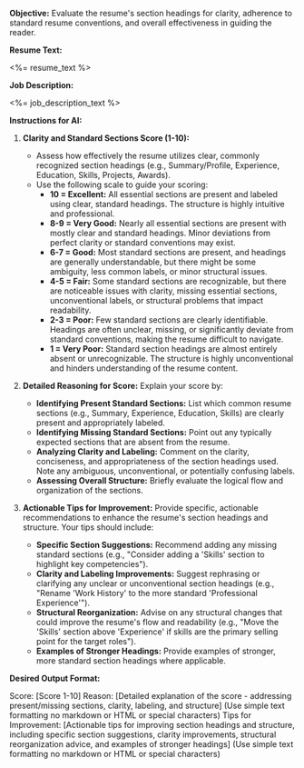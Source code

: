 **Objective:** Evaluate the resume's section headings for clarity, adherence to standard resume conventions, and overall effectiveness in guiding the reader.

**Resume Text:**

<%= resume_text %>

**Job Description:**

<%= job_description_text %>

**Instructions for AI:**

1. **Clarity and Standard Sections Score (1-10):**

   - Assess how effectively the resume utilizes clear, commonly recognized section headings (e.g., Summary/Profile, Experience, Education, Skills, Projects, Awards).
   - Use the following scale to guide your scoring:
     - **10 = Excellent:** All essential sections are present and labeled using clear, standard headings. The structure is highly intuitive and professional.
     - **8-9 = Very Good:** Nearly all essential sections are present with mostly clear and standard headings. Minor deviations from perfect clarity or standard conventions may exist.
     - **6-7 = Good:** Most standard sections are present, and headings are generally understandable, but there might be some ambiguity, less common labels, or minor structural issues.
     - **4-5 = Fair:** Some standard sections are recognizable, but there are noticeable issues with clarity, missing essential sections, unconventional labels, or structural problems that impact readability.
     - **2-3 = Poor:** Few standard sections are clearly identifiable. Headings are often unclear, missing, or significantly deviate from standard conventions, making the resume difficult to navigate.
     - **1 = Very Poor:** Standard section headings are almost entirely absent or unrecognizable. The structure is highly unconventional and hinders understanding of the resume content.

2. **Detailed Reasoning for Score:** Explain your score by:

   - **Identifying Present Standard Sections:** List which common resume sections (e.g., Summary, Experience, Education, Skills) are clearly present and appropriately labeled.
   - **Identifying Missing Standard Sections:** Point out any typically expected sections that are absent from the resume.
   - **Analyzing Clarity and Labeling:** Comment on the clarity, conciseness, and appropriateness of the section headings used. Note any ambiguous, unconventional, or potentially confusing labels.
   - **Assessing Overall Structure:** Briefly evaluate the logical flow and organization of the sections.

3. **Actionable Tips for Improvement:** Provide specific, actionable recommendations to enhance the resume's section headings and structure. Your tips should include:
   - **Specific Section Suggestions:** Recommend adding any missing standard sections (e.g., "Consider adding a 'Skills' section to highlight key competencies").
   - **Clarity and Labeling Improvements:** Suggest rephrasing or clarifying any unclear or unconventional section headings (e.g., "Rename 'Work History' to the more standard 'Professional Experience'").
   - **Structural Reorganization:** Advise on any structural changes that could improve the resume's flow and readability (e.g., "Move the 'Skills' section above 'Experience' if skills are the primary selling point for the target roles").
   - **Examples of Stronger Headings:** Provide examples of stronger, more standard section headings where applicable.

**Desired Output Format:**

Score: [Score 1-10]
Reason: [Detailed explanation of the score - addressing present/missing sections, clarity, labeling, and structure] (Use simple text formatting no markdown or HTML or special characters)
Tips for Improvement: [Actionable tips for improving section headings and structure, including specific section suggestions, clarity improvements, structural reorganization advice, and examples of stronger headings] (Use simple text formatting no markdown or HTML or special characters)
